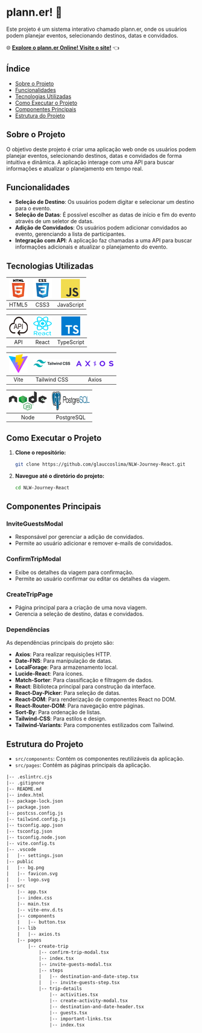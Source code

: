 # plann.er! 🌟

Este projeto é um sistema interativo chamado plann.er, onde os usuários podem planejar eventos, selecionando destinos, datas e convidados.

🌐 [**Explore o plann.er Online! Visite o site!**](https://nlw-journey-react-alpha.vercel.app/) 👈

## Índice

- [Sobre o Projeto](#sobre-o-projeto)
- [Funcionalidades](#funcionalidades)
- [Tecnologias Utilizadas](#tecnologias-utilizadas)
- [Como Executar o Projeto](#como-executar-o-projeto)
- [Componentes Principais](#componentes-principais)
- [Estrutura do Projeto](#estrutura-do-projeto)

## Sobre o Projeto

O objetivo deste projeto é criar uma aplicação web onde os usuários podem planejar eventos, selecionando destinos, datas e convidados de forma intuitiva e dinâmica. A aplicação interage com uma API para buscar informações e atualizar o planejamento em tempo real.

## Funcionalidades

- **Seleção de Destino**: Os usuários podem digitar e selecionar um destino para o evento.
- **Seleção de Datas**: É possível escolher as datas de início e fim do evento através de um seletor de datas.
- **Adição de Convidados**: Os usuários podem adicionar convidados ao evento, gerenciando a lista de participantes.
- **Integração com API**: A aplicação faz chamadas a uma API para buscar informações adicionais e atualizar o planejamento do evento.

## Tecnologias Utilizadas

| ![HTML5](https://raw.githubusercontent.com/glauccoslima/servidor_estaticos/main/html5-original-wordmark%20(1).png) | ![CSS3](https://raw.githubusercontent.com/glauccoslima/servidor_estaticos/main/css3-original-wordmark.png) | ![JavaScript](https://raw.githubusercontent.com/glauccoslima/servidor_estaticos/main/javascript.png) |
|:---:|:---:|:---:|
| HTML5 | CSS3 | JavaScript |

| ![API](https://raw.githubusercontent.com/glauccoslima/servidor_estaticos/main/api-3.png) | ![React](https://raw.githubusercontent.com/glauccoslima/servidor_estaticos/main/react.png) | ![TypeScript](https://raw.githubusercontent.com/glauccoslima/servidor_estaticos/main/typescript.png) |
|:---:|:---:|:---:|
| API | React | TypeScript |

| ![Vite](https://raw.githubusercontent.com/glauccoslima/servidor_estaticos/main/vite.png) | ![Tailwind CSS](https://raw.githubusercontent.com/glauccoslima/servidor_estaticos/main/tailwindcss.png) | ![Axios](https://raw.githubusercontent.com/glauccoslima/servidor_estaticos/main/axios.png) |
|:---:|:---:|:---:|
| Vite | Tailwind CSS | Axios |

| ![Node](https://raw.githubusercontent.com/glauccoslima/servidor_estaticos/main/node.png) | ![PostgreSQL](https://raw.githubusercontent.com/glauccoslima/servidor_estaticos/main/postgresql.png) |
|:---:|:---:|
| Node | PostgreSQL |

## Como Executar o Projeto

1. **Clone o repositório:**

    ```bash
    git clone https://github.com/glauccoslima/NLW-Journey-React.git
    ```

2. **Navegue até o diretório do projeto:**

    ```bash
    cd NLW-Journey-React
    ```

## Componentes Principais

### InviteGuestsModal

- Responsável por gerenciar a adição de convidados.
- Permite ao usuário adicionar e remover e-mails de convidados.

### ConfirmTripModal

- Exibe os detalhes da viagem para confirmação.
- Permite ao usuário confirmar ou editar os detalhes da viagem.

### CreateTripPage

- Página principal para a criação de uma nova viagem.
- Gerencia a seleção de destino, datas e convidados.

### Dependências

As dependências principais do projeto são:

- **Axios**: Para realizar requisições HTTP.
- **Date-FNS**: Para manipulação de datas.
- **LocalForage**: Para armazenamento local.
- **Lucide-React**: Para ícones.
- **Match-Sorter**: Para classificação e filtragem de dados.
- **React**: Biblioteca principal para construção da interface.
- **React-Day-Picker**: Para seleção de datas.
- **React-DOM**: Para renderização de componentes React no DOM.
- **React-Router-DOM**: Para navegação entre páginas.
- **Sort-By**: Para ordenação de listas.
- **Tailwind-CSS**: Para estilos e design.
- **Tailwind-Variants**: Para componentes estilizados com Tailwind.

## Estrutura do Projeto

- `src/components`: Contém os componentes reutilizáveis da aplicação.
- `src/pages`: Contém as páginas principais da aplicação.

```plaintext
|-- .eslintrc.cjs
|-- .gitignore
|-- README.md
|-- index.html
|-- package-lock.json
|-- package.json
|-- postcss.config.js
|-- tailwind.config.js
|-- tsconfig.app.json
|-- tsconfig.json
|-- tsconfig.node.json
|-- vite.config.ts
|-- .vscode
|   |-- settings.json
|-- public
|   |-- bg.png
|   |-- favicon.svg
|   |-- logo.svg
|-- src
    |-- app.tsx
    |-- index.css
    |-- main.tsx
    |-- vite-env.d.ts
    |-- components
    |   |-- button.tsx
    |-- lib
    |   |-- axios.ts
    |-- pages
        |-- create-trip
            |-- confirm-trip-modal.tsx
            |-- index.tsx
            |-- invite-guests-modal.tsx
            |-- steps
            |   |-- destination-and-date-step.tsx
            |   |-- invite-guests-step.tsx
            |-- trip-details
                |-- activities.tsx
                |-- create-activity-modal.tsx
                |-- destination-and-date-header.tsx
                |-- guests.tsx
                |-- important-links.tsx
                |-- index.tsx

